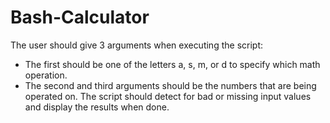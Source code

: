 # Bash-Calculator
The user should give 3 arguments when executing the script:
- The first should be one of the letters a, s, m, or d to specify which math operation.
- The second and third arguments should be the numbers that are being operated on.
The script should detect for bad or missing input values and display the results when done.
